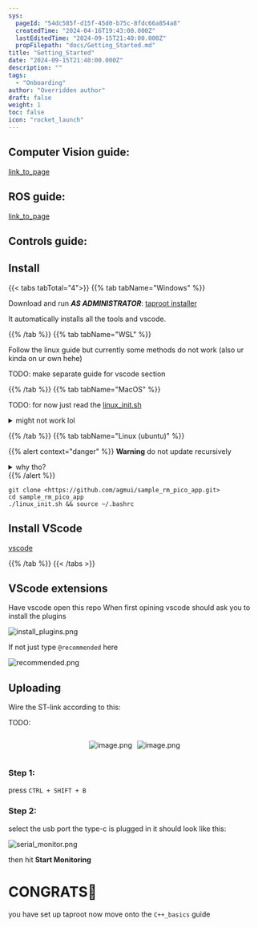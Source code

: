 ```yaml
---
sys:
  pageId: "54dc585f-d15f-45d0-b75c-8fdc66a854a8"
  createdTime: "2024-04-16T19:43:00.000Z"
  lastEditedTime: "2024-09-15T21:40:00.000Z"
  propFilepath: "docs/Getting_Started.md"
title: "Getting_Started"
date: "2024-09-15T21:40:00.000Z"
description: ""
tags:
  - "Onboarding"
author: "Overridden author"
draft: false
weight: 1
toc: false
icon: "rocket_launch"
---
```


## Computer Vision guide:

[link_to_page](86d45bc0-388b-4d26-8848-44f255f73d0e)

## ROS guide:

[link_to_page](3c76c1de-ec8f-46d6-8b0a-294005edc2d5)

## Controls guide:

## Install

{{< tabs tabTotal="4">}}
{{% tab tabName="Windows" %}}

Download and run _**AS ADMINISTRATOR**_: [taproot installer](https://github.com/Thornbots/TeachingFreshies/releases/tag/1.0)

It automatically installs all the tools and vscode.

{{% /tab %}}
{{% tab tabName="WSL" %}}

Follow the linux guide but currently some methods do not work (also ur kinda on ur own hehe)

TODO: make separate guide for vscode section

{{% /tab %}}
{{% tab tabName="MacOS" %}}

TODO: for now just read the [linux_init.sh](https://github.com/agmui/sample_rm_pico_app/blob/main/linux_init.sh)

<details>
<summary>might not work lol</summary>

`brew install libusb pkg-config`

Next install: [vscode](https://code.visualstudio.com/Download)

</details>

{{% /tab %}}
{{% tab tabName="Linux (ubuntu)" %}}

{{% alert context="danger" %}}
**Warning** do not update recursively
<details>
<summary>why tho?</summary>
There are some submodules that may go on for a while (like tinyusb) and I highly
recommend you don't need to get them.
If you want to see what submodules I update just look in `linux_init.sh`
</details>
{{% /alert %}}

```shell
git clone <https://github.com/agmui/sample_rm_pico_app.git>
cd sample_rm_pico_app
./linux_init.sh && source ~/.bashrc
```

## Install VScode

[vscode](https://code.visualstudio.com/Download)

{{% /tab %}}
{{< /tabs >}}

## VScode extensions

Have vscode open this repo
When first opining vscode should ask you to install the plugins

![install_plugins.png](https://prod-files-secure.s3.us-west-2.amazonaws.com/d518164a-d88e-44d1-a4ee-3adb3bd8bce0/89bd30f0-1825-4e77-867b-0a41ce370880/install_plugins.png?X-Amz-Algorithm=AWS4-HMAC-SHA256&X-Amz-Content-Sha256=UNSIGNED-PAYLOAD&X-Amz-Credential=ASIAZI2LB4662SKEJVWG%2F20250427%2Fus-west-2%2Fs3%2Faws4_request&X-Amz-Date=20250427T090734Z&X-Amz-Expires=3600&X-Amz-Security-Token=IQoJb3JpZ2luX2VjEL3%2F%2F%2F%2F%2F%2F%2F%2F%2F%2FwEaCXVzLXdlc3QtMiJHMEUCIQCUQ3GxNxs%2BWxnZK64Nc%2BKfk6lXE2hGPwRRlkjLnk9SyQIgNKIir153vpK%2BrwogeJUk76cjm1j%2FZd3lbhPvreHNPfgq%2FwMIVhAAGgw2Mzc0MjMxODM4MDUiDOJlP3pvPXhB%2BX%2BdSCrcA0dveMAc0nM0lVOYOiT7YHnUtyYZBr3a6%2BFKqKZpF2I23kq2jp6siuY%2FeMjvgs%2Blyam4autmIQRtUbJVVZPO5Akke0jBakn2Yrp4o8UmEQyzbY4LBDis%2BCn551Q8uIgKzcmHozkEep6eNzV%2FAuj6KXVQAGKNIBdQs7WvDVjY5pbtNKmcS0n6QgpZhmSj7eE7C9naCQ%2BdQ0kFcSQPmBGlMaXDqndTFhjoFv6%2Fq2%2B5wqluwVhRbqkqa80GlCeeLmdjgobS63qR0gIW44dgMKGoqGWfKznYxt5c3weAwKxoHh0IYw1qymYHTdkZISObmlme0FNHwuxSDQMTnYEzRCc0Q7OUZEcXts33Zmf3sr0xCNlMotpUY6RxCg1c8HngTtY%2FFOfWM22xN6h01vw1XAuA1SqtHMWhY7NVbsjK59OaOHXfALtBVPEXdqa5VkgYeiVbRRbc%2FHk0cfA875ieX0oEkNj5UNE0O8LP1fJ4DIvbHpc6ApxV2Zklsqe7Rp1khX%2FVda02UrfRL2ne%2BcCpU%2FSUz58j%2B3fcixRWtq2G24H%2FL3LVeFNpJx5nPNXK01azOEqw9jLYHYDjpzOUN%2F9%2FcmW24MhNAlSwjIv6CI%2Fvg7g5R%2BByM1nuLBsYdzMmLCOkMI%2FttsAGOqUBjut0kPGcf%2BszcPDPA0IaWaYT7AtlrVaBNHk3GMcnkArM5hgDWUgbGrMQ05xUB5RarGXDoUgfFY28aOZqV6tptrM71q97wFy9RvXYQYZCvbkQYnNxrH0lRdhlaysYwTmWOutXmdSu1QWfZJeEQ63Yc2%2Bz%2BJ3ZeLzinbwPVPs8rQTFw35xWG%2FdFg7wIAZQ6JgmsJrLC3%2Bl0AakvUEmMR5VPJgbu%2Fgy&X-Amz-Signature=2dccd328c5724d6f943ea95534338b5b7b78959ce430edc47596c10fc5a73e62&X-Amz-SignedHeaders=host&x-id=GetObject)

If not just type `@recommended` here  

![recommended.png](https://prod-files-secure.s3.us-west-2.amazonaws.com/d518164a-d88e-44d1-a4ee-3adb3bd8bce0/61e661e9-5d85-4dfc-be0d-8d2097a5e793/recommended.png?X-Amz-Algorithm=AWS4-HMAC-SHA256&X-Amz-Content-Sha256=UNSIGNED-PAYLOAD&X-Amz-Credential=ASIAZI2LB4662SKEJVWG%2F20250427%2Fus-west-2%2Fs3%2Faws4_request&X-Amz-Date=20250427T090734Z&X-Amz-Expires=3600&X-Amz-Security-Token=IQoJb3JpZ2luX2VjEL3%2F%2F%2F%2F%2F%2F%2F%2F%2F%2FwEaCXVzLXdlc3QtMiJHMEUCIQCUQ3GxNxs%2BWxnZK64Nc%2BKfk6lXE2hGPwRRlkjLnk9SyQIgNKIir153vpK%2BrwogeJUk76cjm1j%2FZd3lbhPvreHNPfgq%2FwMIVhAAGgw2Mzc0MjMxODM4MDUiDOJlP3pvPXhB%2BX%2BdSCrcA0dveMAc0nM0lVOYOiT7YHnUtyYZBr3a6%2BFKqKZpF2I23kq2jp6siuY%2FeMjvgs%2Blyam4autmIQRtUbJVVZPO5Akke0jBakn2Yrp4o8UmEQyzbY4LBDis%2BCn551Q8uIgKzcmHozkEep6eNzV%2FAuj6KXVQAGKNIBdQs7WvDVjY5pbtNKmcS0n6QgpZhmSj7eE7C9naCQ%2BdQ0kFcSQPmBGlMaXDqndTFhjoFv6%2Fq2%2B5wqluwVhRbqkqa80GlCeeLmdjgobS63qR0gIW44dgMKGoqGWfKznYxt5c3weAwKxoHh0IYw1qymYHTdkZISObmlme0FNHwuxSDQMTnYEzRCc0Q7OUZEcXts33Zmf3sr0xCNlMotpUY6RxCg1c8HngTtY%2FFOfWM22xN6h01vw1XAuA1SqtHMWhY7NVbsjK59OaOHXfALtBVPEXdqa5VkgYeiVbRRbc%2FHk0cfA875ieX0oEkNj5UNE0O8LP1fJ4DIvbHpc6ApxV2Zklsqe7Rp1khX%2FVda02UrfRL2ne%2BcCpU%2FSUz58j%2B3fcixRWtq2G24H%2FL3LVeFNpJx5nPNXK01azOEqw9jLYHYDjpzOUN%2F9%2FcmW24MhNAlSwjIv6CI%2Fvg7g5R%2BByM1nuLBsYdzMmLCOkMI%2FttsAGOqUBjut0kPGcf%2BszcPDPA0IaWaYT7AtlrVaBNHk3GMcnkArM5hgDWUgbGrMQ05xUB5RarGXDoUgfFY28aOZqV6tptrM71q97wFy9RvXYQYZCvbkQYnNxrH0lRdhlaysYwTmWOutXmdSu1QWfZJeEQ63Yc2%2Bz%2BJ3ZeLzinbwPVPs8rQTFw35xWG%2FdFg7wIAZQ6JgmsJrLC3%2Bl0AakvUEmMR5VPJgbu%2Fgy&X-Amz-Signature=a82d14b0e3c20200f61d60068ab10a63a8f7e71cbe283816adec50c7746bbe30&X-Amz-SignedHeaders=host&x-id=GetObject)

## Uploading

Wire the ST-link according to this:

TODO:

<div style="display: flex;flex-direction: row; column-gap:10px; max-width: 630px;justify-content: center;">
<div>

![image.png](https://prod-files-secure.s3.us-west-2.amazonaws.com/d518164a-d88e-44d1-a4ee-3adb3bd8bce0/210ecb78-1116-4d7b-b9b7-2292f66fa2c2/image.png?X-Amz-Algorithm=AWS4-HMAC-SHA256&X-Amz-Content-Sha256=UNSIGNED-PAYLOAD&X-Amz-Credential=ASIAZI2LB466QH3CNXPZ%2F20250427%2Fus-west-2%2Fs3%2Faws4_request&X-Amz-Date=20250427T090737Z&X-Amz-Expires=3600&X-Amz-Security-Token=IQoJb3JpZ2luX2VjEL3%2F%2F%2F%2F%2F%2F%2F%2F%2F%2FwEaCXVzLXdlc3QtMiJGMEQCIDwHffqvm0EOT6CCq%2BDJEU4wCNJtHOGZehiFtfRZKPygAiAuKYeaFkAbm93oCKxBEOK3qH7dryX1QdP9DC%2FBd8Xzfir%2FAwhWEAAaDDYzNzQyMzE4MzgwNSIMBwU0BWhG%2BQfErpCZKtwDAqqdFayIftbzQxFWo50sDnrjgE0fkaJR68n%2BNFd2Y1AnY1NrHIgGfLOnFJJKE3S7trOolA4Q52WWjZMEFsaxXDLwK5j7GZOVdz%2FRWVyMvxS%2BVOuKC5X8z4XGeP5laMvnRKsRHj36WNuzEPIVzV5l1DwTiR5cY9jnv48hm1zYy7NiPDav1Ba6DLVSf%2F5d6VZi1vaZuAzAQf7ezZ422SVaJlRqBYelZPKp0%2BT2U80ssEhbrkkpZ5twl%2BvnYeoEHzPLUywG5H%2BU5XeGS36yRiaJLFPM1NqkrRfZOeXWDko2B1pJ6ydH8hBB%2FUIDlBn%2BlBZhKquTnWGEUSE6a9wVUzI4oiFLyg0JtP6F1RQN6pcuMNZ2PAgM30JT31Sn877zxYPIIg3ChnUbZdxHy9C77PYdoYbImPjuVJSpTyAQFuKi1YADRAI5auMmTrSuLFJrlIb8ir39oQltjtzPePupD7T4dWEgfShZzpfmQ%2FEvgQidfIUEEC2Tl3EUCnqofl6wZxkrTYooly8NQs2NFmLF8afeUn%2BaJvVRLGBAPRKrrIX4KHsMo2EdG3eKLFDQqqNneQNMM7RJAzqMRwwdXe%2B6pO4r5hfCUlnz2Od3LC6RA5F09aHokIBcKNLa%2F5qi8AAwpO22wAY6pgEn4TGjcQ3JvCE8109tl9t6%2F84CQBGn9c5lcZR4QMNJQhzQghnpmUolnHXCwQZ2r7R4lL2EUqDP3hwgnKBA8VnvrXJ9IX4%2F2Jj2dX7EWzSnWZmwjAKioyxiRcN%2FJPhup0wAALCFKBMIAAjfbI9wxWe7lUuPbbAt7V0Kz2U8Df0bDgVzBthGsGu8ogIMmsuexfkqfIiT4Y7zeRbhpGdWwaMNSbvvHgmL&X-Amz-Signature=1ede7173a97e7e0d298402ab23a65ba12605601e5c4a0e2c2aaaa006544264c3&X-Amz-SignedHeaders=host&x-id=GetObject)

</div>
<div>

![image.png](https://prod-files-secure.s3.us-west-2.amazonaws.com/d518164a-d88e-44d1-a4ee-3adb3bd8bce0/33a0fd0f-8ca6-4a86-8e09-26e95ded1fff/image.png?X-Amz-Algorithm=AWS4-HMAC-SHA256&X-Amz-Content-Sha256=UNSIGNED-PAYLOAD&X-Amz-Credential=ASIAZI2LB466U3HTHH3E%2F20250427%2Fus-west-2%2Fs3%2Faws4_request&X-Amz-Date=20250427T090740Z&X-Amz-Expires=3600&X-Amz-Security-Token=IQoJb3JpZ2luX2VjEL3%2F%2F%2F%2F%2F%2F%2F%2F%2F%2FwEaCXVzLXdlc3QtMiJHMEUCID9XGXlHykeB%2BvAoCpdCXi0Ei1qDrEIHNVbRdzIFe6tlAiEA2V8GgH3Hw1MC%2BeYyEQXGLpqfSCIujx0I5JwBP%2BjBwc8q%2FwMIVhAAGgw2Mzc0MjMxODM4MDUiDLMfTxjW8JuI6YroISrcA%2BoDByAUI4FzGj%2FogEpWSn3bJCH54YaYvPaABUzJUtes3AT4GrXxYkeqMOXCAMsYVj6%2Bal4fjvmM6%2BG0TpwGQq%2BR9hyXU%2FJWGLVMSgOs4vbvn3RM89eS3NC%2FtHikQez%2F9%2B6CSsOOqcXEpK3fkxz717C0S%2FOGOCi4C72AZ2QPfVwJvVZeqbIcf8%2FMSdfTYvAHPEFJrhsnNPqNYtbmJitRnWWgFimI4A9C14p11WVfeCTVDjcjqQsdiWBYlfdPm2ogP8VSqLLXzaUNgHveG4qXYTlNNpHP4vmbBEfLO6ajWaLuS3b%2BSAhOuKbRWdisR%2BU%2BKo7y5qAJ3BOW9enqUfISifMXKXkYmhbuiZChrHOEQdA7GJyexsv%2FEfNoLudKFdTB9Ygo%2BFD1vAr0aqdNe42%2FULk848k%2Bn5vEYZfzYz4VMkte0BDJU8zMx7N11LdwxPYf6WhLzcLe%2FXfSQ1L9wca94DS5aurXQf87JTMe4iWQ7U2MEAwtMTUSc%2F%2BUndpCa0lgM31EApEjuVjnaExdwlbCDXk7JKU3awZjuKuU20dZcaIezPZGfty9CchBkhjhLF2hK1zuiRmIkT2N1RFAeGYOPyZ7GcRqfFLfRTVDZ9MXO%2FPUBYU%2F%2FFoBzLShPkypMNfstsAGOqUBaM8DDUqdsSfPMYCkh4fAWhC9c2rEsTkQlbYqhJ7ntJxdQ8KxkehRATEN%2Bdz7ek2GFKn0MhGBfnv6gbeiKE5IDemOXeaCB5uJjzO%2BA5fnRYxF64gSn2X3%2BSCeQf5nSRPc9PnX36lXXs2VnqxcriqI2Vn%2FpKx6BUp5%2FpXT3zugXrlklc%2BmGzDCZFpm2yzSQYvnPu0KRCdlaw9cekVZd5z34xVIs3H2&X-Amz-Signature=4686956f78e5c5ac8463b87e61603de62672474e5ce35ec75443a133297b1845&X-Amz-SignedHeaders=host&x-id=GetObject)

</div>
</div>

### Step 1:

press `CTRL + SHIFT + B`

### Step 2:

select the usb port the type-c is plugged in it should look like this:

![serial_monitor.png](https://prod-files-secure.s3.us-west-2.amazonaws.com/d518164a-d88e-44d1-a4ee-3adb3bd8bce0/f03f4774-05d4-4393-b6a0-d5efb6d315ab/serial_monitor.png?X-Amz-Algorithm=AWS4-HMAC-SHA256&X-Amz-Content-Sha256=UNSIGNED-PAYLOAD&X-Amz-Credential=ASIAZI2LB4662SKEJVWG%2F20250427%2Fus-west-2%2Fs3%2Faws4_request&X-Amz-Date=20250427T090734Z&X-Amz-Expires=3600&X-Amz-Security-Token=IQoJb3JpZ2luX2VjEL3%2F%2F%2F%2F%2F%2F%2F%2F%2F%2FwEaCXVzLXdlc3QtMiJHMEUCIQCUQ3GxNxs%2BWxnZK64Nc%2BKfk6lXE2hGPwRRlkjLnk9SyQIgNKIir153vpK%2BrwogeJUk76cjm1j%2FZd3lbhPvreHNPfgq%2FwMIVhAAGgw2Mzc0MjMxODM4MDUiDOJlP3pvPXhB%2BX%2BdSCrcA0dveMAc0nM0lVOYOiT7YHnUtyYZBr3a6%2BFKqKZpF2I23kq2jp6siuY%2FeMjvgs%2Blyam4autmIQRtUbJVVZPO5Akke0jBakn2Yrp4o8UmEQyzbY4LBDis%2BCn551Q8uIgKzcmHozkEep6eNzV%2FAuj6KXVQAGKNIBdQs7WvDVjY5pbtNKmcS0n6QgpZhmSj7eE7C9naCQ%2BdQ0kFcSQPmBGlMaXDqndTFhjoFv6%2Fq2%2B5wqluwVhRbqkqa80GlCeeLmdjgobS63qR0gIW44dgMKGoqGWfKznYxt5c3weAwKxoHh0IYw1qymYHTdkZISObmlme0FNHwuxSDQMTnYEzRCc0Q7OUZEcXts33Zmf3sr0xCNlMotpUY6RxCg1c8HngTtY%2FFOfWM22xN6h01vw1XAuA1SqtHMWhY7NVbsjK59OaOHXfALtBVPEXdqa5VkgYeiVbRRbc%2FHk0cfA875ieX0oEkNj5UNE0O8LP1fJ4DIvbHpc6ApxV2Zklsqe7Rp1khX%2FVda02UrfRL2ne%2BcCpU%2FSUz58j%2B3fcixRWtq2G24H%2FL3LVeFNpJx5nPNXK01azOEqw9jLYHYDjpzOUN%2F9%2FcmW24MhNAlSwjIv6CI%2Fvg7g5R%2BByM1nuLBsYdzMmLCOkMI%2FttsAGOqUBjut0kPGcf%2BszcPDPA0IaWaYT7AtlrVaBNHk3GMcnkArM5hgDWUgbGrMQ05xUB5RarGXDoUgfFY28aOZqV6tptrM71q97wFy9RvXYQYZCvbkQYnNxrH0lRdhlaysYwTmWOutXmdSu1QWfZJeEQ63Yc2%2Bz%2BJ3ZeLzinbwPVPs8rQTFw35xWG%2FdFg7wIAZQ6JgmsJrLC3%2Bl0AakvUEmMR5VPJgbu%2Fgy&X-Amz-Signature=fb64a24f63dd0dbada3f5775e358b4335ff3c33a5d662fdd8f0791a4ee466194&X-Amz-SignedHeaders=host&x-id=GetObject)

then hit **Start Monitoring**

# CONGRATS🎉

you have set up taproot now move onto the `C++_basics` guide
